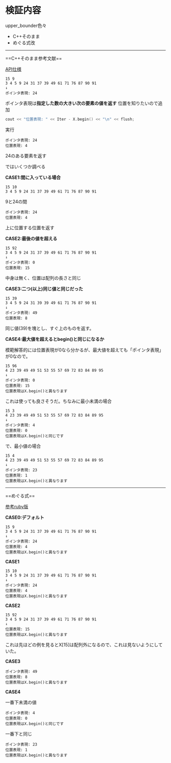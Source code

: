 # 検証内容

upper_bounder色々

* C++そのまま
* めぐる式改

___
==C++そのまま参考文献==

[API仕様](https://qiita.com/ganyariya/items/33f1326154b85db465c3)

```text
15 9
3 4 5 9 24 31 37 39 49 61 71 76 87 90 91
↓
ポインタ表現: 24
```
ポインタ表現は**指定した数の大きい次の要素の値を返す**
位置を知りたいので追加
```c++
cout << "位置表現: " << Iter - X.begin() << "\n" << flush;
```
実行
```text
ポインタ表現: 24
位置表現: 4
```
24のある要素を返す

ではいくつか調べる

**CASE1:間に入っている場合**

```text
15 10
3 4 5 9 24 31 37 39 49 61 71 76 87 90 91
```

9と24の間

```text
ポインタ表現: 24
位置表現: 4
```
上に位置する位置を返す

**CASE2:最後の値を超える**

```text
15 92
3 4 5 9 24 31 37 39 49 61 71 76 87 90 91
↓
ポインタ表現: 0
位置表現: 15
```

中身は無く、位置は配列の長さと同じ

**CASE3:二つ(以上)同じ値と同じだった**

```text
15 39
3 4 5 9 24 31 39 39 49 61 71 76 87 90 91
↓
ポインタ表現: 49
位置表現: 8
```

同じ値(39)を塊とし、すぐ上のものを返す。

**CASE4:最大値を超えるとbegin()と同じになるか**

模範解答的には位置表現が0なら分かるが、最大値を超えても「ポインタ表現」が0なので。

```text
15 96
4 23 39 49 49 51 53 55 57 69 72 83 84 89 95
↓
ポインタ表現: 0
位置表現: 15
位置表現はX.begin()と異なります
```

これは使っても良さそうだ。ちなみに最小未満の場合

```text
15 3
4 23 39 49 49 51 53 55 57 69 72 83 84 89 95
↓
ポインタ表現: 4
位置表現: 0
位置表現はX.begin()と同じです
```

で、最小値の場合

```text
15 4
4 23 39 49 49 51 53 55 57 69 72 83 84 89 95
↓
ポインタ表現: 23
位置表現: 1
位置表現はX.begin()と異なります
```

___

==めぐる式==

[参考ruby版](https://akhtikd.com/posts/2019-12-11/)

**CASE0:デフォルト**

```text
15 9
3 4 5 9 24 31 37 39 49 61 71 76 87 90 91
↓
ポインタ表現: 24
位置表現: 4
位置表現はX.begin()と異なります
```

**CASE1**

```text
15 10
3 4 5 9 24 31 37 39 49 61 71 76 87 90 91
↓
ポインタ表現: 24
位置表現: 4
位置表現はX.begin()と異なります
```

**CASE2**

```text
15 92
3 4 5 9 24 31 37 39 49 61 71 76 87 90 91
↓
位置表現: 15
位置表現はX.begin()と異なります
```

これは先ほどの例を見るとX[15]は配列外になるので、これは見ないようにしていた。

**CASE3**

```text
ポインタ表現: 49
位置表現: 8
位置表現はX.begin()と異なります
```

**CASE4**

一番下未満の値

```text
ポインタ表現: 4
位置表現: 0
位置表現はX.begin()と同じです
```

一番下と同じ

```text
ポインタ表現: 23
位置表現: 1
位置表現はX.begin()と異なります
```

